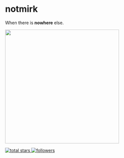 # notmirk

When there is **nowhere** else.

<a href="#"><img src="https://github-readme-stats.vercel.app/api?username=notmirk&show_icons=true&theme=github_dark_dimmed&hide_border=true" width="370"></a>

<a href="https://github.com/notmirk?tab=repositories&sort=stargazers">
  <img alt="total stars" title="Total stars on GitHub" src="https://custom-icon-badges.herokuapp.com/badge/dynamic/json?logo=star&color=55960c&labelColor=488207&label=Stars&style=for-the-badge&query=%24.stars&url=https://api.github-star-counter.workers.dev/user/notmirk"/>
</a>	
<a href="https://github.com/notmirk?tab=followers">
  <img alt="followers" title="Follow Me on GitHub" src="https://custom-icon-badges.herokuapp.com/github/followers/notmirk?color=236ad3&labelColor=1155ba&style=for-the-badge&logo=person-add&label=Follow&logoColor=white"/>
</a>

<!--
- DLNA player
- text log filter
- PuTTY Start
-->

